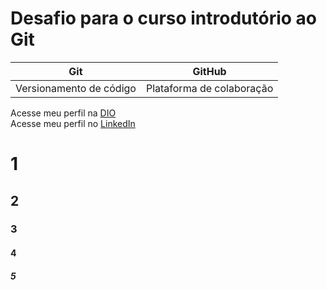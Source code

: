 # Desafio para o curso introdutório ao Git

| Git | GitHub |
| ----|--------|
|Versionamento de código | Plataforma de colaboração |

Acesse meu perfil na [DIO](https://www.dio.me/users/felipepcmourao) <br>
Acesse meu perfil no [LinkedIn](https://linkedin.com/in/felipepcmourao)

# 1
## 2
### 3
#### 4
##### 5
